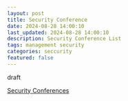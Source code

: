 ```yaml
---
layout: post
title: Security Conference
date: 2024-08-28 14:00:10
last_updated: 2024-08-28 14:00:10
description: Security Conference List
tags: management security
categories: seccurity
featured: false
---
```


draft

[Security Conferences]:https://infosec-conferences.com/ "https://infosec-conferences.com/"
[Security Conferences]


